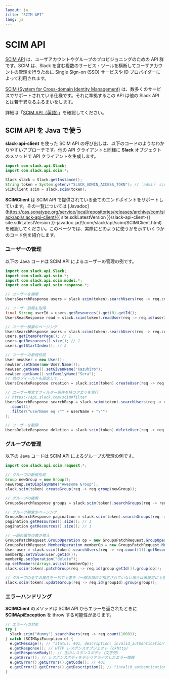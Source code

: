 ```yaml
---
layout: ja
title: "SCIM API"
lang: ja
---
```


# SCIM API

[SCIM API](https://api.slack.com/scim) は、ユーザアカウントやグループのプロビジョニングのための API 群です。SCIM は、Slack を含む複数のサービス・ツールを横断してユーザアカウントの管理を行うために Single Sign-on (SSO) サービスや ID プロバイダーによって利用されます。

[SCIM (System for Cross-domain Identity Management)](http://www.simplecloud.info/) は、数多くのサービスでサポートされている仕様です。それに準拠するこの API は他の Slack API とは若干異なるふるまいをします。

詳細は「[SCIM API（英語）](https://api.slack.com/scim)」を確認してください。

## SCIM API を Java で使う

**slack-api-client** を使った SCIM API の呼び出しは、以下のコードのようなわかりやすいアプローチです。他の API クライアントと同様に **Slack** オブジェクトのメソッドで API クライアントを生成します。

```java
import com.slack.api.Slack;
import com.slack.api.scim.*;

Slack slack = Slack.getInstance();
String token = System.getenv("SLACK_ADMIN_ACCESS_TOKN"); // `admin` scope が必要
SCIMClient scim = slack.scim(token);
```

**SCIMClient** は SCIM API で提供されている全てのエンドポイントをサポートしています。その一覧については [Javadoc](https://oss.sonatype.org/service/local/repositories/releases/archive/com/slack/api/slack-api-client/{{ site.sdkLatestVersion }}/slack-api-client-{{ site.sdkLatestVersion }}-javadoc.jar/!/com/slack/api/scim/SCIMClient.html) を確認してください。このページでは、実際にどのように使うかを示すいくつかのコード例を紹介します。

### ユーザーの管理

以下の Java コードは SCIM API によるユーザーの管理の例です。

```java
import com.slack.api.Slack;
import com.slack.api.scim.*;
import com.slack.api.scim.model.*;
import com.slack.api.scim.response.*;

// ユーザーを検索
UsersSearchResponse users = slack.scim(token).searchUsers(req -> req.count(1000));

// ユーザー情報を取得
final String userId = users.getResources().get(0).getId();
UsersReadResponse read = slack.scim(token).readUser(req -> req.id(userId));

// ユーザー検索のページング
UsersSearchResponse users = slack.scim(token).searchUsers(req -> req.count(1).startIndex(2));
users.getItemsPerPage(); // 1
users.getResources().size(); // 1
users.getStartIndex(); // 2

// ユーザーの新規作成
User newUser = new User();
newUser.setName(new User.Name());
newUser.getName().setGivenName("Kazuhiro");
newUser.getName().setFamilyName("Sera");
// 他のフィールドも設定して...
UsersCreateResponse creation = slack.scim(token).createUser(req -> req.user(newUser));

// ユーザー検索でフィルター条件を持つクエリを実行
// https://api.slack.com/scim#filter
UsersSearchResponse searchResp = slack.scim(token).searchUsers(req -> req
  .count(1)
  .filter("userName eq \"" + userName + "\"")
);

// ユーザーを削除
UsersDeleteResponse deletion = slack.scim(token).deleteUser(req -> req.id(userId));
```

### グループの管理

以下の Java コードは SCIM API によるグループの管理の例です。

```java
import com.slack.api.scim.request.*;

// グループの新規作成
Group newGroup = new Group();
newGroup.setDisplayName("Awesome Group");
slack.scim(token).createGroup(req -> req.group(newGroup));

// グループの検索
GroupsSearchResponse groups = slack.scim(token).searchGroups(req -> req.count(1000));

// グループ検索のページング
GroupsSearchResponse pagination = slack.scim(token).searchGroups(req -> req.count(1));
pagination.getResources().size(); // 1
pagination.getResources().size(); // 1

// 一部の属性の書き換え
GroupsPatchRequest.GroupOperation op = new GroupsPatchRequest.GroupOperation();
GroupsPatchRequest.MemberOperation memberOp = new GroupsPatchRequest.MemberOperation();
User user = slack.scim(token).searchUsers(req -> req.count(1)).getResources().get(0);
memberOp.setValue(user.getId());
memberOp.setOperation("delete");
op.setMembers(Arrays.asList(memberOp));
slack.scim(token).patchGroup(req -> req.id(group.getId()).group(op));

// グループの全ての属性を一括で上書き（一部の項目が指定されていない場合は未設定に上書き）
slack.scim(token).updateGroup(req -> req.id(groupId).group(group));
```

### エラーハンドリング

**SCIMClient** のメソッドは SCIM API からエラーを返されたときに **SCIMApiException** を throw する可能性があります。

```java
// エラーへの対処
try {
  slack.scim("dummy").searchUsers(req -> req.count(1000));
} catch (SCIMApiException e) {
  e.getMessage(); // "status: 401, description: invalid_authentication"
  e.getResponse(); // HTTP レスポンスオブジェクト (okhttp)
  e.getResponseBody(); // 生のレスポンスボディ（文字列）
  e.getError(); // レスポンスボディをデシリアライズしたエラー情報
  e.getError().getErrors().getCode(); // 401
  e.getError().getErrors().getDescription(); // "invalid_authentication"
}
```
